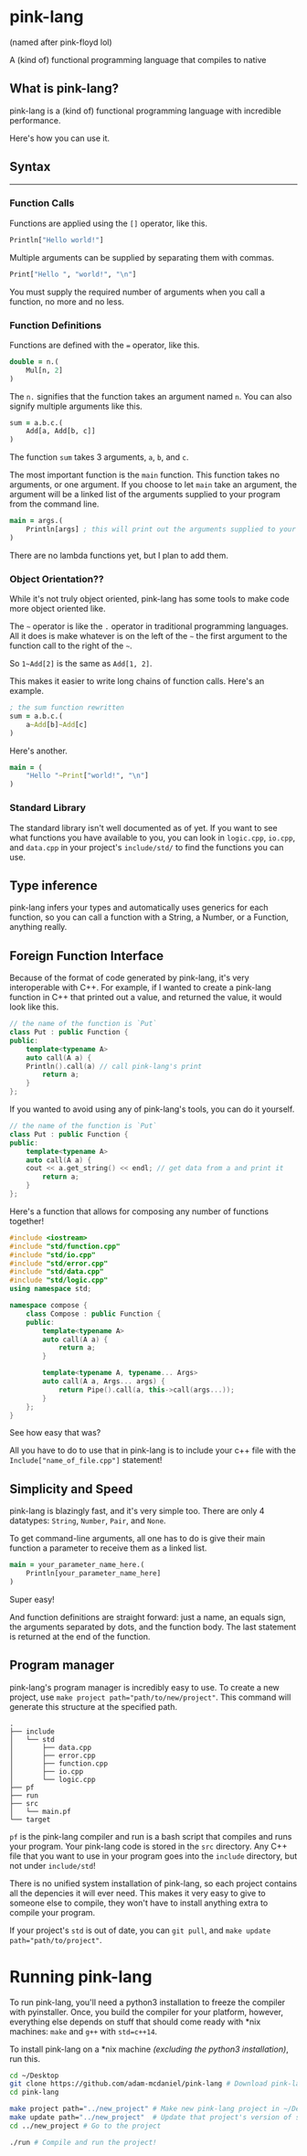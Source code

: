 # pink-lang

(named after pink-floyd lol)

A (kind of) functional programming language that compiles to native

## What is pink-lang?

pink-lang is a (kind of) functional programming language with incredible performance.

Here's how you can use it.

## Syntax
---

### Function Calls

Functions are applied using the `[]` operator, like this.

```clj
Println["Hello world!"]
```

Multiple arguments can be supplied by separating them with commas.

```clj
Print["Hello ", "world!", "\n"]
```

You must supply the required number of arguments when you call a function, no more and no less.

### Function Definitions

Functions are defined with the `=` operator, like this.

```clj
double = n.(
	Mul[n, 2]
)
```

The `n.` signifies that the function takes an argument named `n`. You can also signify multiple arguments like this.

```clj
sum = a.b.c.(
	Add[a, Add[b, c]]
)
```

The function `sum` takes 3 arguments, `a`, `b`, and `c`.

The most important function is the `main` function. This function takes no arguments, or one argument. If you choose to let `main` take an argument, the argument will be a linked list of the arguments supplied to your program from the command line.

```clj
main = args.(
	Println[args] ; this will print out the arguments supplied to your program
)
```

There are no lambda functions yet, but I plan to add them.

### Object Orientation??

While it's not truly object oriented, pink-lang has some tools to make code more object oriented like.

The `~` operator is like the `.` operator in traditional programming languages. All it does is make whatever is on the left of the `~` the first argument to the function call to the right of the `~`.

So `1~Add[2]` is the same as `Add[1, 2]`.

This makes it easier to write long chains of function calls. Here's an example.

```clj
; the sum function rewritten
sum = a.b.c.(
	a~Add[b]~Add[c]
)
```

Here's another.

```clj
main = (
	"Hello "~Print["world!", "\n"]
)
```

### Standard Library

The standard library isn't well documented as of yet. If you want to see what functions you have available to you, you can look in `logic.cpp`, `io.cpp`, and `data.cpp` in your project's `include/std/` to find the functions you can use.

## Type inference

pink-lang infers your types and automatically uses generics for each function, so you can call a function with a String, a Number, or a Function, anything really.

## Foreign Function Interface

Because of the format of code generated by pink-lang, it's very interoperable with C++. For example, if I wanted to create a pink-lang function in C++ that printed out a value, and returned the value, it would look like this.

```c++
// the name of the function is `Put`
class Put : public Function {
public:
    template<typename A>
    auto call(A a) {
	Println().call(a) // call pink-lang's print
        return a;
    }
};
```

If you wanted to avoid using any of pink-lang's tools, you can do it yourself.

```c++
// the name of the function is `Put`
class Put : public Function {
public:
    template<typename A>
    auto call(A a) {
	cout << a.get_string() << endl; // get data from a and print it
        return a;
    }
};
```

Here's a function that allows for composing any number of functions together!
```c++
#include <iostream>
#include "std/function.cpp"
#include "std/io.cpp"
#include "std/error.cpp"
#include "std/data.cpp"
#include "std/logic.cpp"
using namespace std;

namespace compose {
    class Compose : public Function {
    public:
        template<typename A>
        auto call(A a) {
            return a;
        }

        template<typename A, typename... Args>
        auto call(A a, Args... args) {
            return Pipe().call(a, this->call(args...));
        }
    };
}
```


See how easy that was?

All you have to do to use that in pink-lang is to include your c++ file with the `Include["name_of_file.cpp"]` statement!

## Simplicity and Speed

pink-lang is blazingly fast, and it's very simple too. There are only 4 datatypes: `String`, `Number`, `Pair`, and `None`.

To get command-line arguments, all one has to do is give their main function a parameter to receive them as a linked list.

```clj
main = your_parameter_name_here.(
	Println[your_parameter_name_here]
)
```

Super easy!

And function definitions are straight forward: just a name, an equals sign, the arguments separated by dots, and the function body. The last statement is returned at the end of the function.

## Program manager

pink-lang's program manager is incredibly easy to use. To create a new project, use `make project path="path/to/new/project"`. This command will generate this structure at the specified path.

```
.
├── include
│   └── std
│       ├── data.cpp
│       ├── error.cpp
│       ├── function.cpp
│       ├── io.cpp
│       └── logic.cpp
├── pf
├── run
├── src
│   └── main.pf
└── target
```

`pf` is the pink-lang compiler and run is a bash script that compiles and runs your program. Your pink-lang code is stored in the `src` directory. Any C++ file that you want to use in your program goes into the `include` directory, but not under `include/std`!

There is no unified system installation of pink-lang, so each project contains all the depencies it will ever need. This makes it very easy to give to someone else to compile, they won't have to install anything extra to compile your program.

If your project's `std` is out of date, you can `git pull`, and `make update path="path/to/project"`.


# Running pink-lang

To run pink-lang, you'll need a python3 installation to freeze the compiler with pyinstaller. Once, you build the compiler for your platform, however, everything else depends on stuff that should come ready with *nix machines: `make` and `g++` with `std=c++14`.

To install pink-lang on a *nix machine _(excluding the python3 installation)_, run this.

```bash
cd ~/Desktop
git clone https://github.com/adam-mcdaniel/pink-lang # Download pink-lang
cd pink-lang

make project path="../new_project" # Make new pink-lang project in ~/Desktop/new_project
make update path="../new_project"  # Update that project's version of std
cd ../new_project # Go to the project

./run # Compile and run the project!
```
